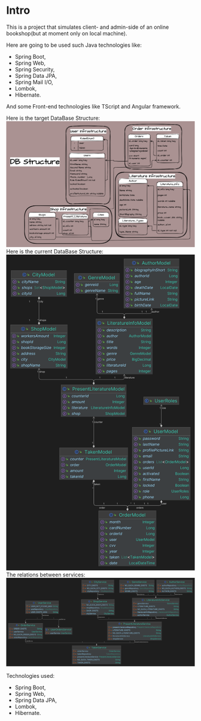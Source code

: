 
# Intro

This is a project that simulates client- and admin-side of an online bookshop(but at moment only on local machine).

Here are going to be used such Java technologies like:

* Spring Boot,
* Spring Web,
* Spring Security,
* Spring Data JPA,
* Spring Mail I/O,
* Lombok,
* Hibernate.

And some Front-end technologies like TScript and Angular framework.

Here is the target DataBase Structure:
![target DB Schema.png](schemas%2Ftarget%20DB%20Schema.png)
Here is the current DataBase Structure:
![current DB Schema autogenerated.png](schemas%2Fcurrent%20DB%20Schema%20autogenerated.png)
The relations between services: 
![service dependencies.png](schemas%2Fservice%20dependencies.png)

Technologies used:

* Spring Boot,
* Spring Web,
* Spring Data JPA,
* Lombok,
* Hibernate.